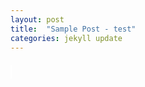 ```yaml
---
layout: post
title:  "Sample Post - test"
categories: jekyll update
---
```


<div class="typewriter">
  <p>Thank you for watching...</p>
</div>

<style>
@keyframes typing {
  from { width: 0 }
  to { width: 100% }
}
@keyframes blink {
  50% { border-color: transparent }
}

.typewriter p {
  font-family: 'Courier New', monospace;
  overflow: hidden;
  border-right: 0.15em solid white;
  white-space: nowrap;
  width: 0;
  animation:
    typing 3s steps(30, end) forwards,
    blink 0.7s step-end infinite;
  font-size: 1.2rem;
  color: #f2f2f2;
}
</style>
